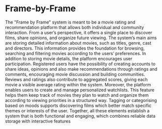 # Frame-by-Frame
The "Frame by Frame" system is meant to be a movie rating and recommendation platform that allows both individual and community interaction.
From a user’s perspective, it offers a single place to discover films, share opinions, and organize future viewing. The system’s main aims are storing detailed
information about movies, such as titles, genre, cast and directors. This information provides the foundation for browsing, searching and filtering movies according to the
users’ preferences.
In addition to storing movie details, the platform encourages user participation. Registered users have the possibility of creating accounts to share
ideas, opinions and also make recommendations through ratings and comments, encouraging movie discussion and building communities. Reviews and ratings also
contribute to aggregated scores, giving each movie a visible average rating within the system.
Moreover, the platform enables users to create and manage personalized watchlists. This feature helps them keep track of movies they plan to watch and
organize them according to viewing priorities in a structured way. Tagging or categorising based on moods supports discovering films which better match specific
themes or interests of the user. 
Together, all these elements establish a system that is both functional and
engaging, which combines reliable data storage with interactive features
